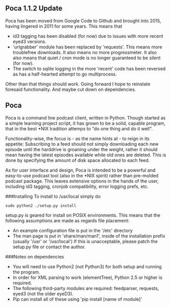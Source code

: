 ## Poca 1.1.2 Update
Poca has been moved from Google Code to Github and brought into 2015, having
lingered in 2011 for some years. This means that 
* id3 tagging has been disabled (for now) due to issues with more recent eyed3 
  versions. 
* 'urlgrabber' module has been replaced by 'requests'. This means more troublefree 
  downloads. It also means no more progressmeter. It also also means that quiet /
  cron mode is no longer guaranteed to be silent (for now).
* The switch to sqlite logging in the more 'recent' code has been reversed as has
  a half-hearted attempt to go multiprocess.

Other than that things should work. Going forward I hope to reinstate foresaid 
functionality. And maybe cut down on dependencies. 

## Poca
Poca is a command line podcast client, written in Python. Though started as a 
simple learning project script, it has grown to be a solid, capable program, 
that in the best \*NIX tradition attemps to "do one thing and do it well".

Functionality-wise, the focus is - as the name hints at - to reign in its 
appetite: Subscribing to a feed should not simply downloading each new episode 
until the harddrive is groaning under the weight, rather it should mean having 
the latest episodes available while old ones are deleted. This is done by 
specifying the amount of disk space allocated to each feed.
 
As for user interface and design, Poca is intended to be a powerful and 
easy-to-use podcast tool (also in the \*NIX spirit) rather than pre-molded 
podcast package. This leaves extensive options in the hands of the user, 
including id3 tagging, cronjob compatibility, error logging prefs, etc.

###Installing
To install to /usr/local simply do

    sudo python2 ./setup.py install

setup.py is geared for install on POSIX environments. This means that the 
following assumptions are made as regards file placement:
 * An example configuration file is put in the '/etc' directory
 * The man page is put in 'share/man/man1', inside of the installation prefix
   (usually '/usr' or '/usr/local')
If this is unacceptable, please patch the setup.py file or contact the author.

###Notes on dependencies
* You will need to use Python2 (not Python3) for both setup and running the program.
* In order for XML parsing to work (elementTree), Python 2.5 or higher is required.
* The following third-party modules are required: feedparser, requests, eyed3
  (not the older eyeD3).
* Pip can install all of these using 'pip install [name of module]'

